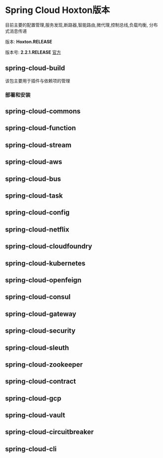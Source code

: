 # Spring Cloud Hoxton版本

目前主要的配置管理,服务发现,断路器,智能路由,微代理,控制总线,负载均衡, 分布式消息传递 

版本: **Hoxton.RELEASE** 

版本号: **2.2.1.RELEASE** 
[官方](https://cloud.spring.io/spring-cloud-static/Hoxton.RELEASE/reference/html/)  
##  spring-cloud-build 
该包主要用于插件与依赖项的管理  
### 部署和安装  

## spring-cloud-commons

## spring-cloud-function

## spring-cloud-stream

## spring-cloud-aws

## spring-cloud-bus

## spring-cloud-task

## spring-cloud-config
## spring-cloud-netflix
## spring-cloud-cloudfoundry  
## spring-cloud-kubernetes
## spring-cloud-openfeign
## spring-cloud-consul
## spring-cloud-gateway	
## spring-cloud-security 
## spring-cloud-sleuth  
## spring-cloud-zookeeper  

## spring-cloud-contract	
## spring-cloud-gcp  
## spring-cloud-vault
## spring-cloud-circuitbreaker
## spring-cloud-cli